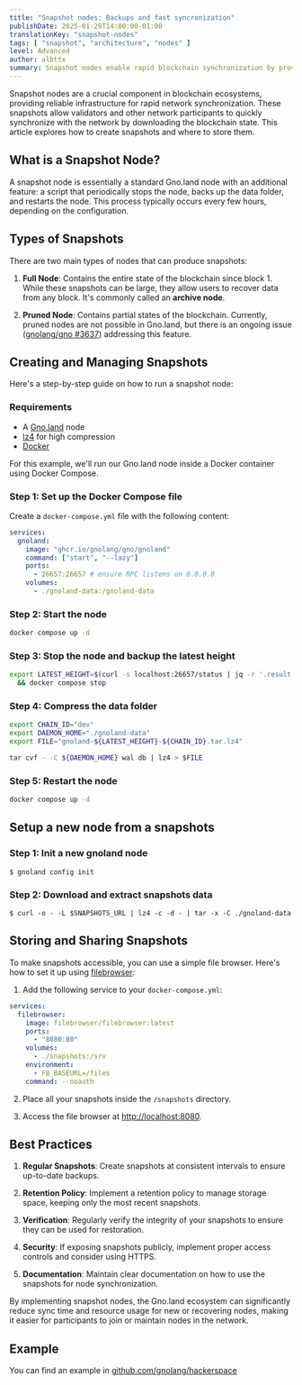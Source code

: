 ```yaml
---
title: "Snapshot nodes: Backups and fast syncronization"
publishDate: 2025-01-29T14:00:00-01:00
translationKey: "snapshot-nodes"
tags: [ "snapshot", "architecture", "nodes" ]
level: Advanced
author: albttx
summary: Snapshot nodes enable rapid blockchain synchronization by providing a block state, allowing new or recovering nodes to quickly start with the latest version of the network. This approach significantly reduces sync time and resource usage, making it easier for participants to join or maintain nodes in the Gno.land ecosystem.
---
```


Snapshot nodes are a crucial component in blockchain ecosystems, providing reliable infrastructure for rapid network synchronization. These snapshots allow validators and other network participants to quickly synchronize with the network by downloading the blockchain state. This article explores how to create snapshots and where to store them.

## What is a Snapshot Node?

A snapshot node is essentially a standard Gno.land node with an additional feature: a script that periodically stops the node, backs up the data folder, and restarts the node. This process typically occurs every few hours, depending on the configuration.

## Types of Snapshots

There are two main types of nodes that can produce snapshots:

1. **Full Node**: Contains the entire state of the blockchain since block 1. While these snapshots can be large, they allow users to recover data from any block. It's commonly called an **archive node**.

2. **Pruned Node**: Contains partial states of the blockchain. Currently, pruned nodes are not possible in Gno.land, but there is an ongoing issue ([gnolang/gno #3637](https://github.com/gnolang/gno/issues/3637)) addressing this feature.

## Creating and Managing Snapshots

Here's a step-by-step guide on how to run a snapshot node:

### Requirements

- A [Gno.land](https://github.com/gnolang/gno) node
- [lz4](https://github.com/lz4/lz4) for high compression
- [Docker](https://docker.com)

For this example, we'll run our Gno.land node inside a Docker container using Docker Compose.

### Step 1: Set up the Docker Compose file

Create a `docker-compose.yml` file with the following content:

```yaml
services:
  gnoland:
    image: "ghcr.io/gnolang/gno/gnoland"
    command: ["start", "--lazy"]
    ports:
      - 26657:26657 # ensure RPC listens on 0.0.0.0
    volumes:
      - ./gnoland-data:/gnoland-data
```

### Step 2: Start the node

```bash
docker compose up -d
```

### Step 3: Stop the node and backup the latest height

```bash
export LATEST_HEIGHT=$(curl -s localhost:26657/status | jq -r '.result.sync_info.latest_block_height') \
  && docker compose stop
```

### Step 4: Compress the data folder

```bash
export CHAIN_ID="dev"
export DAEMON_HOME="./gnoland-data"
export FILE="gnoland-${LATEST_HEIGHT}-${CHAIN_ID}.tar.lz4"

tar cvf - -C ${DAEMON_HOME} wal db | lz4 > $FILE
```

### Step 5: Restart the node

```bash
docker compose up -d
```

## Setup a new node from a snapshots

### Step 1: Init a new gnoland node

```shell
$ gnoland config init
```

### Step 2: Download and extract snapshots data

```shell
$ curl -o - -L $SNAPSHOTS_URL | lz4 -c -d - | tar -x -C ./gnoland-data
```

## Storing and Sharing Snapshots

To make snapshots accessible, you can use a simple file browser. Here's how to set it up using [filebrowser](https://github.com/filebrowser/filebrowser):

1. Add the following service to your `docker-compose.yml`:

```yaml
services:
  filebrowser:
    image: filebrowser/filebrowser:latest
    ports:
      - "8080:80"
    volumes:
      - ./snapshots:/srv
    environment:
      - FB_BASEURL=/files
    command: --noauth
```

2. Place all your snapshots inside the `/snapshots` directory.

3. Access the file browser at [http://localhost:8080](http://localhost:8080).

## Best Practices

1. **Regular Snapshots**: Create snapshots at consistent intervals to ensure up-to-date backups.

2. **Retention Policy**: Implement a retention policy to manage storage space, keeping only the most recent snapshots.

3. **Verification**: Regularly verify the integrity of your snapshots to ensure they can be used for restoration.

4. **Security**: If exposing snapshots publicly, implement proper access controls and consider using HTTPS.

5. **Documentation**: Maintain clear documentation on how to use the snapshots for node synchronization.

By implementing snapshot nodes, the Gno.land ecosystem can significantly reduce sync time and resource usage for new or recovering nodes, making it easier for participants to join or maintain nodes in the network.

## Example

You can find an example in [github.com/gnolang/hackerspace](https://github.com/gnolang/hackerspace/tree/main/snapshots-node)

